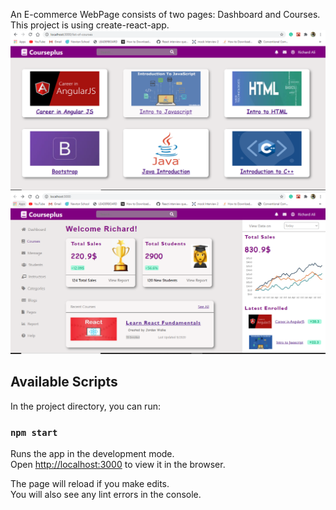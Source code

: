 An E-commerce WebPage consists of two pages: Dashboard and Courses.
This project is using create-react-app.
![Screenshot](img1.png)
![Screenshot](img2.png)
## Available Scripts

In the project directory, you can run:

### `npm start`

Runs the app in the development mode.<br />
Open [http://localhost:3000](http://localhost:3000) to view it in the browser.

The page will reload if you make edits.<br />
You will also see any lint errors in the console.